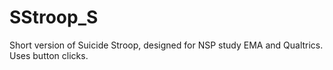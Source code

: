 # SStroop_S
Short version of Suicide Stroop, designed for NSP study EMA and Qualtrics. Uses button clicks.
